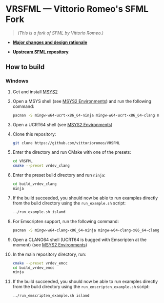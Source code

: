 # VRSFML — Vittorio Romeo's SFML Fork

> *(This is a fork of SFML by Vittorio Romeo.)*

- [**Major changes and design rationale**](DESIGN.md)

- [**Upstream SFML repository**](https://github.com/SFML/SFML)

## How to build

### Windows

1. Get and install [MSYS2](https://www.msys2.org/)

2. Open a MSYS shell (see [MSYS2 Environments](https://www.msys2.org/docs/environments/)) and run the following command:

    ```bash
    pacman -S mingw-w64-ucrt-x86_64-ninja mingw-w64-ucrt-x86_64-clang mingw-w64-ucrt-x86_64-clang-tools-extra mingw-w64-ucrt-x86_64-gcc mingw-w64-ucrt-x86_64-cmake git mingw-w64-ucrt-x86_64-lld mingw-w64-ucrt-x86_64-ccache mingw-w64-clang-x86_64-ccache 
    ```

3. Open a UCRT64 shell (see [MSYS2 Environments](https://www.msys2.org/docs/environments/))

4. Clone this repository:

    ```bash
    git clone https://github.com/vittorioromeo/VRSFML
    ```

5. Enter the directory and run CMake with one of the presets:

    ```bash
    cd VRSFML
    cmake --preset vrdev_clang
    ```

6. Enter the preset build directory and run `ninja`:

    ```bash
    cd build_vrdev_clang
    ninja
    ```

7. If the build succeeded, you should now be able to run examples directly from the build directory using the `run_example.sh` script:

    ```bash
    ../run_example.sh island
    ```

8. For Emscripten support, run the following command:

    ```bash
    pacman -S mingw-w64-clang-x86_64-ninja mingw-w64-clang-x86_64-clang mingw-w64-clang-x86_64-clang-tools-extra mingw-w64-clang-x86_64-gcc mingw-w64-clang-x86_64-cmake mingw-w64-clang-x86_64-emscripten
    ```

9. Open a CLANG64 shell (UCRT64 is bugged with Emscripten at the moment) (see [MSYS2 Environments](https://www.msys2.org/docs/environments/))

10. In the main repository directory, run:

    ```bash
    cmake --preset vrdev_emcc
    cd build_vrdev_emcc
    ninja
    ```

11. If the build succeeded, you should now be able to run examples directly from the build directory using the `run_emscripten_example.sh` script:

    ```bash
    ../run_emscripten_example.sh island
    ```
